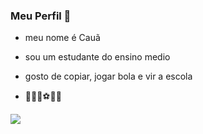 ### Meu Perfil 👋

- meu nome é Cauã
- sou um estudante do ensino medio
- gosto de copiar, jogar bola e vir a escola

- 🤣😉😜⚽📖🏫

![](https://media.tenor.com/ZzeBW1l5U1QAAAAM/grad2020-graduation2020.gif)
